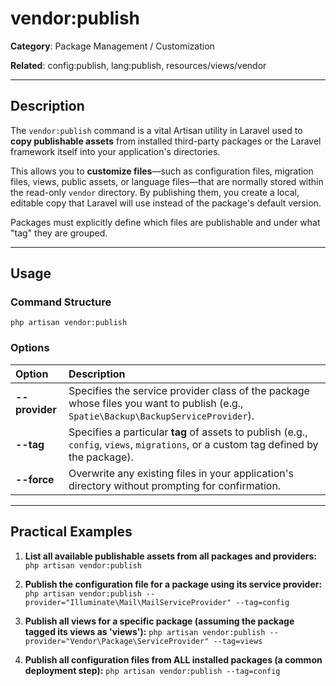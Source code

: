 # vendor:publish

**Category**: Package Management / Customization

**Related**: config:publish, lang:publish, resources/views/vendor

---

## Description

The `vendor:publish` command is a vital Artisan utility in Laravel used to **copy publishable assets** from installed third-party packages or the Laravel framework itself into your application's directories.

This allows you to **customize files**—such as configuration files, migration files, views, public assets, or language files—that are normally stored within the read-only `vendor` directory. By publishing them, you create a local, editable copy that Laravel will use instead of the package's default version.

Packages must explicitly define which files are publishable and under what "tag" they are grouped.

---

## Usage

### Command Structure

`php artisan vendor:publish`

### Options

| Option | Description |
| :--- | :--- |
| **--provider** | Specifies the service provider class of the package whose files you want to publish (e.g., `Spatie\Backup\BackupServiceProvider`). |
| **--tag** | Specifies a particular **tag** of assets to publish (e.g., `config`, `views`, `migrations`, or a custom tag defined by the package). |
| **--force** | Overwrite any existing files in your application's directory without prompting for confirmation. |

---

## Practical Examples

1.  **List all available publishable assets from all packages and providers:**
    `php artisan vendor:publish`

2.  **Publish the configuration file for a package using its service provider:**
    `php artisan vendor:publish --provider="Illuminate\Mail\MailServiceProvider" --tag=config`

3.  **Publish all views for a specific package (assuming the package tagged its views as 'views'):**
    `php artisan vendor:publish --provider="Vendor\Package\ServiceProvider" --tag=views`

4.  **Publish all configuration files from ALL installed packages (a common deployment step):**
    `php artisan vendor:publish --tag=config`
